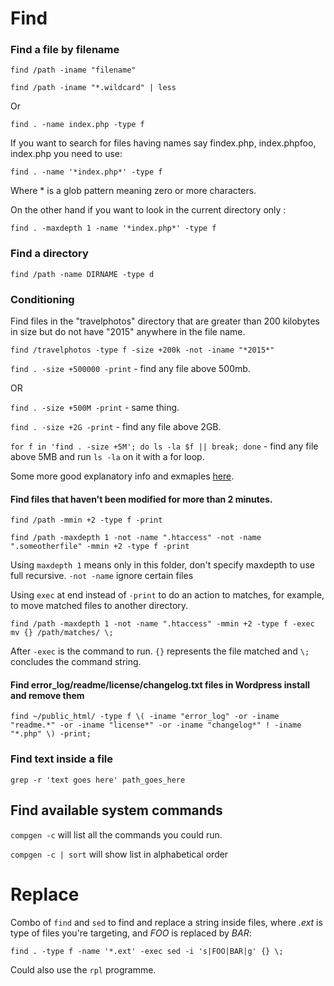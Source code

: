 # Find

### Find a file by filename

`find /path -iname "filename"`

`find /path -iname "*.wildcard" | less`

Or

`find . -name index.php -type f`

If you want to search for files having names say findex.php, index.phpfoo, index.php you need to use:

`find . -name '*index.php*' -type f`

Where * is a glob pattern meaning zero or more characters.

On the other hand if you want to look in the current directory only :

`find . -maxdepth 1 -name '*index.php*' -type f`


### Find a directory

``find /path -name DIRNAME -type d``

### Conditioning

Find files in the "travelphotos" directory that are greater than 200 kilobytes in size but do not have "2015" anywhere in the file name.

`find /travelphotos -type f -size +200k -not -iname "*2015*"`

`find . -size +500000 -print` - find any file above 500mb.

OR

`find . -size +500M -print` - same thing.

`find . -size +2G -print` - find any file above 2GB.

`for f in 'find . -size +5M'; do ls -la $f || break; done` - find any file above 5MB and run `ls -la` on it with a for loop.

Some more good explanatory info and exmaples [here](https://www.howtogeek.com/112674/how-to-find-files-and-folders-in-linux-using-the-command-line/).

#### Find files that haven't been modified for more than 2 minutes.

`find /path -mmin +2 -type f -print`

`find /path -maxdepth 1 -not -name ".htaccess" -not -name ".someotherfile" -mmin +2 -type f -print`

Using `maxdepth 1` means only in this folder, don't specify maxdepth to use full recursive. `-not -name` ignore certain files

Using `exec` at end instead of `-print` to do an action to matches, for example, to move matched files to another directory.

`find /path -maxdepth 1 -not -name ".htaccess" -mmin +2 -type f -exec mv {} /path/matches/ \;`

After `-exec` is the command to run. `{}` represents the file matched and `\;` concludes the command string.

#### Find error_log/readme/license/changelog.txt files in Wordpress install and remove them

`find ~/public_html/ -type f \( -iname "error_log" -or -iname "readme.*" -or -iname "license*" -or -iname "changelog*" ! -iname "*.php" \) -print;`


### Find text inside a file

`grep -r 'text goes here' path_goes_here`

## Find available system commands
`compgen -c` will list all the commands you could run.

`compgen -c | sort` will show list in alphabetical order


# Replace
Combo of `find` and `sed` to find and replace a string inside files, where *.ext* is type of files you're targeting, and *FOO* is replaced by *BAR*:

`find . -type f -name '*.ext' -exec sed -i 's|FOO|BAR|g' {} \;`

Could also use the `rpl` programme.
